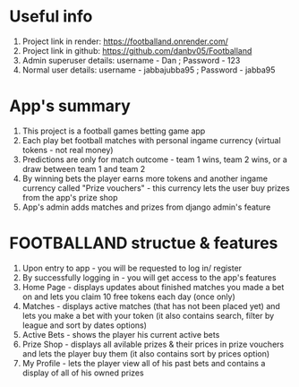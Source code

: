 # Useful info

1. Project link in render: https://footballand.onrender.com/
2. Project link in github: https://github.com/danbv05/Footballand
3. Admin superuser details: username - Dan ; Password - 123
4. Normal user details: username - jabbajubba95 ; Password - jabba95

# App's summary
1. This project is a football games betting game app
2. Each play bet football matches with personal ingame currency (virtual tokens - not real money)
3. Predictions are only for match outcome - team 1 wins, team 2 wins, or a draw between team 1 and team 2
4. By winning bets the player earns more tokens and another ingame currency called "Prize vouchers" - this currency lets the user buy prizes from the app's prize shop 
5. App's admin adds matches and prizes from django admin's feature


# FOOTBALLAND structue & features
1. Upon entry to app - you will be requested to log in/ register
2. By successfully logging in - you will get access to the app's features
3. Home Page - displays updates about finished matches you made a bet on and lets you claim 10 free tokens each day (once only)
4. Matches - displays active matches (that has not been placed yet) and lets you make a bet with your token (it also contains search, filter by league and sort by dates options)
5. Active Bets - shows the player his current active bets
6. Prize Shop - displays all avilable prizes & their prices in prize vouchers and lets the player buy them (it also contains sort by prices option)
7. My Profile - lets the player view all of his past bets and contains a display of all of his owned prizes


